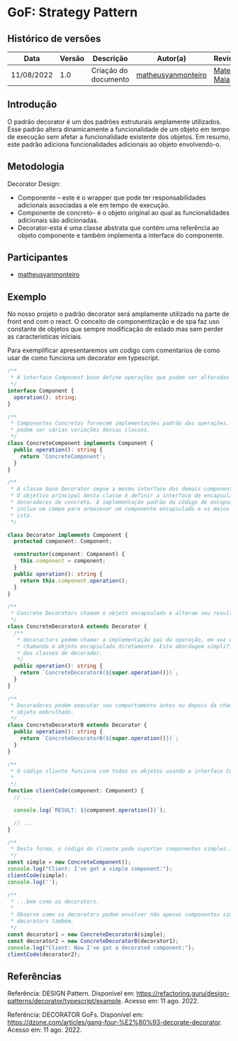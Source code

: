 # GoF: Strategy Pattern

## Histórico de versões

| Data       | Versão | Descrição            | Autor(a)                                                    | Revisor(a)                                       |
| ---------- | ------ | -------------------- | ----------------------------------------------------------- | ------------------------------------------------ |
| 11/08/2022 | 1.0    | Criação do documento | [matheusyanmonteiro](https://github.com/matheusyanmonteiro) | [Mateus Maia](https://github.com/mateusmaiamaia) |

## Introdução

O padrão decorator é um dos padrões estruturais amplamente utilizados. Esse padrão altera dinamicamente a funcionalidade de um objeto em tempo de execução sem afetar a funcionalidade existente dos objetos. Em resumo, este padrão adiciona funcionalidades adicionais ao objeto envolvendo-o.

## Metodologia

Decorator Design:

- Componente – este é o wrapper que pode ter responsabilidades adicionais associadas a ele em tempo de execução.
- Componente de concreto- é o objeto original ao qual as funcionalidades adicionais são adicionadas.
- Decorator-esta é uma classe abstrata que contém uma referência ao objeto componente e também implementa a interface do componente.

## Participantes

- [matheusyanmonteiro](https://github.com/matheusyanmonteiro)

## Exemplo

No nosso projeto o padrão decorator será amplamente utilizado na parte de front end com o react. O conceito de componentização e de spa faz uso constante de objetos que sempre modificação de estado mas sem perder as caracteristicas iniciais.

Para exemplificar apresentaremos um codigo com comentarios de como usar de como funciona um decorator em typescript.

```ts
/**
 * A interface Component base define operações que podem ser alteradas por
 */
interface Component {
  operation(): string;
}

/**
 * Componentes Concretos fornecem implementações padrão das operações. Lá
 * podem ser várias variações dessas classes.
 */
class ConcreteComponent implements Component {
  public operation(): string {
    return 'ConcreteComponent';
  }
}

/**
 * A classe base Decorator segue a mesma interface dos demais componentes.
 * O objetivo principal desta classe é definir a interface de encapsulamento para todos
 * decoradores de concreto. A implementação padrão do código de encapsulamento pode
 * inclua um campo para armazenar um componente encapsulado e os meios para inicializar
 * isto.
 */

class Decorator implements Component {
  protected component: Component;

  constructor(component: Component) {
    this.component = component;
  }
  public operation(): string {
    return this.component.operation();
  }
}

/**
 * Concrete Decorators chamam o objeto encapsulado e alteram seu resultado de alguma forma.
 */
class ConcreteDecoratorA extends Decorator {
  /**
   * decoractors podem chamar a implementação pai da operação, em vez de
   * chamando o objeto encapsulado diretamente. Esta abordagem simplifica a extensão
   * das classes de decorador.
   */
  public operation(): string {
    return `ConcreteDecoratorA(${super.operation()})`;
  }
}

/**
 * Decoradores podem executar seu comportamento antes ou depois da chamada para um
 * objeto embrulhado.
 */
class ConcreteDecoratorB extends Decorator {
  public operation(): string {
    return `ConcreteDecoratorB(${super.operation()})`;
  }
}

/**
 * O código cliente funciona com todos os objetos usando a interface Component.  desta maneira que pode ficar independente das classes concretas de componentes.
 *
 */
function clientCode(component: Component) {
  // ...

  console.log(`RESULT: ${component.operation()}`);

  // ...
}

/**
 * Desta forma, o código do cliente pode suportar componentes simples...
 */
const simple = new ConcreteComponent();
console.log("Client: I've got a simple component:");
clientCode(simple);
console.log('');

/**
 * ...bem como os decorators.
 *
 * Observe como os decorators podem envolver não apenas componentes simples, mas os outros
 * decorators também.
 */
const decorator1 = new ConcreteDecoratorA(simple);
const decorator2 = new ConcreteDecoratorB(decorator1);
console.log("Client: Now I've got a decorated component:");
clientCode(decorator2);
```

## Referências

Referência: DESIGN Pattern. Disponível em: https://refactoring.guru/design-patterns/decorator/typescript/example. Acesso em: 11 ago. 2022.

Referência: DECORATOR GoFs. Disponível em: https://dzone.com/articles/gang-four-%E2%80%93-decorate-decorator. Acesso em: 11 ago. 2022.
